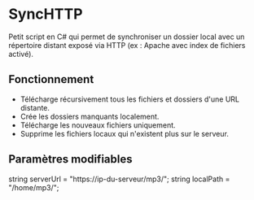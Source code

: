 # SyncHTTP

Petit script en C# qui permet de synchroniser un dossier local avec un répertoire distant exposé via HTTP (ex : Apache avec index de fichiers activé).

## Fonctionnement

- Télécharge récursivement tous les fichiers et dossiers d'une URL distante.
- Crée les dossiers manquants localement.
- Télécharge les nouveaux fichiers uniquement.
- Supprime les fichiers locaux qui n'existent plus sur le serveur.

## Paramètres modifiables

string serverUrl = "https://ip-du-serveur/mp3/";
string localPath = "/home/mp3/";
